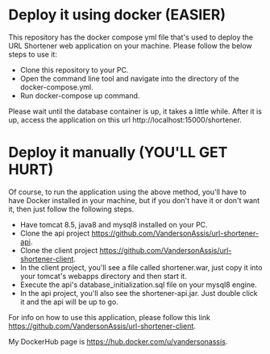 # Deploy it using docker (EASIER)
This repository has the docker compose yml file that's used to deploy the URL Shortener web application on your machine. Please follow the below steps to use it:

- Clone this repository to your PC.
- Open the command line tool and navigate into the directory of the docker-compose.yml.
- Run docker-compose up command.

Please wait until the database container is up, it takes a little while. After it is up, access the application on this url http://localhost:15000/shortener.

# Deploy it manually (YOU'LL GET HURT)
Of course, to run the application using the above method, you'll have to have Docker installed in your machine, but if you don't have it or don't want it, then just follow the following steps.

- Have tomcat 8.5, java8 and mysql8 installed on your PC.
- Clone the api project https://github.com/VandersonAssis/url-shortener-api.
- Clone the client project https://github.com/VandersonAssis/url-shortener-client.
- In the client project, you'll see a file called shortener.war, just copy it into your tomcat's webapps directory and then start it.
- Execute the api's database_initialization.sql file on your mysql8 engine.
- In the api project, you'll also see the shortener-api.jar. Just double click it and the api will be up to go.

For info on how to use this application, please follow this link https://github.com/VandersonAssis/url-shortener-client.

My DockerHub page is https://hub.docker.com/u/vandersonassis.
